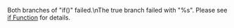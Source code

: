 Both branches of \"if()\" failed.\nThe true branch failed with \"%s\". Please see [if Function](https://docs.wavefront.com/ts_if.html) for details.